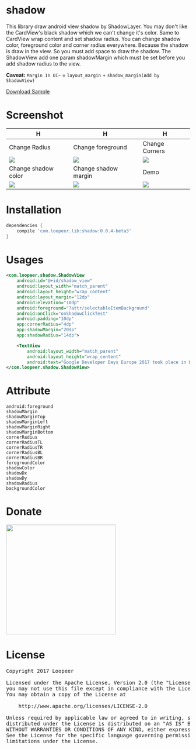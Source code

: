 # shadow

This library draw android view shadow by ShadowLayer. You may don't like the CardView's black shadow which we can't change it's color. Same to CardView wrap content and set shadow radius. You can change shadow color, foreground color and corner radius everywhere. Because the shadow is draw in the view. So you must add space to draw the shadow. The ShadowView add one param shadowMargin which must be set before you add shadow radius to the view.  

**Caveat:** `Margin In UI~` = `layout_margin` + `shadow_margin(Add by ShadowView)`
  
[Download Sample](https://github.com/loopeer/shadow/releases/download/v0.0.1/app-debug.apk)

Screenshot
====

|H|H|H|
|---|---|---|
|Change Radius|Change foreground|Change Corners|
|![](/screenshot/shadow_radius.gif)|![](/screenshot/shadow_foreground.gif)|![](/screenshot/shadow_corners.gif)|
|Change shadow color|Change shadow margin|Demo|
|![](/screenshot/shadow_color.gif)|![](/screenshot/shadow_margin_hide.gif)|![](/screenshot/shadow_demo.gif)|


Installation
====
```groovy
dependencies {
    compile 'com.loopeer.lib:shadow:0.0.4-beta3'
}
```
Usages
====
```xml
<com.loopeer.shadow.ShadowView
    android:id="@+id/shadow_view"
    android:layout_width="match_parent"
    android:layout_height="wrap_content"
    android:layout_margin="12dp"
    android:elevation="10dp"
    android:foreground="?attr/selectableItemBackground"
    android:onClick="onShadowClickTest"
    android:padding="10dp"
    app:cornerRadius="4dp"
    app:shadowMargin="20dp"
    app:shadowRadius="14dp">

    <TextView
        android:layout_width="match_parent"
        android:layout_height="wrap_content"
        android:text="Google Developer Days Europe 2017 took place in Krakow, Poland. In this playlist, you can find all the recorded sessions from the event, across all tracks (Develop on Mobile, Mobile Web, Beyond Mobile, and Android)."/>
</com.loopeer.shadow.ShadowView>
```

Attribute
====
```
android:foreground
shadowMargin
shadowMarginTop
shadowMarginLeft
shadowMarginRight
shadowMarginBottom
cornerRadius
cornerRadiusTL
cornerRadiusTR
cornerRadiusBL
cornerRadiusBR
foregroundColor
shadowColor
shadowDx
shadowDy
shadowRadius
backgroundColor
```

Donate
====
<img src="/screenshot/donate.jpeg" width="300">

License
====
<pre>
Copyright 2017 Loopeer

Licensed under the Apache License, Version 2.0 (the "License");
you may not use this file except in compliance with the License.
You may obtain a copy of the License at

    http://www.apache.org/licenses/LICENSE-2.0

Unless required by applicable law or agreed to in writing, software
distributed under the License is distributed on an "AS IS" BASIS,
WITHOUT WARRANTIES OR CONDITIONS OF ANY KIND, either express or implied.
See the License for the specific language governing permissions and
limitations under the License.
</pre>
